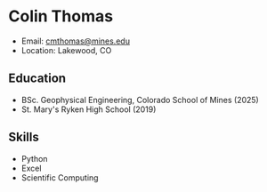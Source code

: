 # Colin Thomas
- Email: cmthomas@mines.edu
- Location: Lakewood, CO

## Education
- BSc. Geophysical Engineering, Colorado School of Mines (2025)
- St. Mary's Ryken High School (2019)

## Skills
- Python
- Excel
- Scientific Computing
